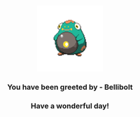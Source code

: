<p align="center">
    <img src="https://raw.githubusercontent.com/PokeAPI/sprites/master/sprites/pokemon/939.png" width="150" height="150">
</p>
<h3 align="center">You have been greeted by - <b>Bellibolt</b></h3>
<h3 align="center">Have a wonderful day!</h3>
